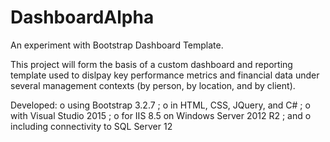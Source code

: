 # DashboardAlpha

An experiment with Bootstrap Dashboard Template.

This project will form the basis of a custom dashboard and reporting template used to dislpay key performance metrics and financial data under several management contexts (by person, by location, and by client).

Developed:
  o  using Bootstrap 3.2.7 ;
  o  in HTML, CSS, JQuery, and C# ; 
  o  with Visual Studio 2015 ;
  o  for IIS 8.5 on Windows Server 2012 R2 ; and
  o  including connectivity to SQL Server 12
